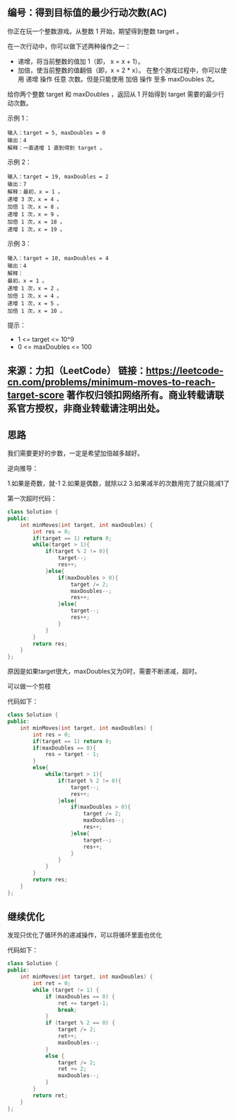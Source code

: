 ## 编号：得到目标值的最少行动次数(AC)

你正在玩一个整数游戏。从整数 1 开始，期望得到整数 target 。

在一次行动中，你可以做下述两种操作之一：

* 递增，将当前整数的值加 1（即， x = x + 1）。
* 加倍，使当前整数的值翻倍（即，x = 2 * x）。
在整个游戏过程中，你可以使用 递增 操作 任意 次数。但是只能使用 加倍 操作 至多 maxDoubles 次。

给你两个整数 target 和 maxDoubles ，返回从 1 开始得到 target 需要的最少行动次数。




示例 1：
```
输入：target = 5, maxDoubles = 0
输出：4
解释：一直递增 1 直到得到 target 。
```
示例 2：
```
输入：target = 19, maxDoubles = 2
输出：7
解释：最初，x = 1 。
递增 3 次，x = 4 。
加倍 1 次，x = 8 。
递增 1 次，x = 9 。
加倍 1 次，x = 18 。
递增 1 次，x = 19 。
```
示例 3：
```
输入：target = 10, maxDoubles = 4
输出：4
解释：
最初，x = 1 。 
递增 1 次，x = 2 。 
加倍 1 次，x = 4 。 
递增 1 次，x = 5 。 
加倍 1 次，x = 10 。 
```
提示：

* 1 <= target <= 10^9
* 0 <= maxDoubles <= 100

来源：力扣（LeetCode）
链接：https://leetcode-cn.com/problems/minimum-moves-to-reach-target-score
著作权归领扣网络所有。商业转载请联系官方授权，非商业转载请注明出处。
---

## 思路

我们需要更好的步数，一定是希望加倍越多越好。

逆向推导：

1.如果是奇数，就-1
2.如果是偶数，就除以2
3.如果减半的次数用完了就只能减1了

第一次超时代码：
```c++
class Solution {
public:
    int minMoves(int target, int maxDoubles) {
        int res = 0;
        if(target == 1) return 0;
        while(target > 1){
            if(target % 2 != 0){
                target--;
                res++;
            }else{
                if(maxDoubles > 0){
                    target /= 2;
                    maxDoubles--;
                    res++;
                }else{
                    target--;
                    res++;
                }
            }   
        }
        return res;
    }
};
```

原因是如果target很大，maxDoubles又为0时，需要不断递减，超时。

可以做一个剪枝

代码如下：
```c++
class Solution {
public:
    int minMoves(int target, int maxDoubles) {
        int res = 0;
        if(target == 1) return 0;
        if(maxDoubles == 0){
            res = target - 1;
        }
        else{
            while(target > 1){
                if(target % 2 != 0){
                    target--;
                    res++;
                }else{
                    if(maxDoubles > 0){
                        target /= 2;
                        maxDoubles--;
                        res++;
                    }else{
                        target--;
                        res++;
                    }
                }   
            }
        }
        return res;
    }
};
```

## 继续优化

发现只优化了循环外的递减操作，可以将循环里面也优化

代码如下：
```c++
class Solution {
public:
    int minMoves(int target, int maxDoubles) {
        int ret = 0;
        while (target != 1) {
            if (maxDoubles == 0) {
                ret += target-1;
                break;
            }
            if (target % 2 == 0) {
                target /= 2;
                ret++;
                maxDoubles--;
            }
            else {
                target /= 2;
                ret += 2;
                maxDoubles--;
            }
        }
        return ret;
    }
};
```
